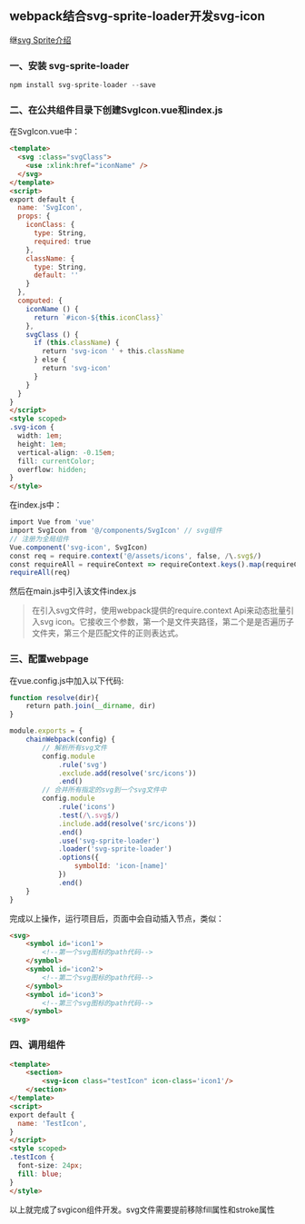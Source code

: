 ## webpack结合svg-sprite-loader开发svg-icon

继[svg Sprite介绍](./svg_Sprite介绍.md)

### 一、安装 svg-sprite-loader
```js
npm install svg-sprite-loader --save
```

### 二、在公共组件目录下创建SvgIcon.vue和index.js
在SvgIcon.vue中：
```html
<template>
  <svg :class="svgClass">
    <use :xlink:href="iconName" />
  </svg>
</template>
<script>
export default {
  name: 'SvgIcon',
  props: {
    iconClass: {
      type: String,
      required: true
    },
    className: {
      type: String,
      default: ''
    }
  },
  computed: {
    iconName () {
      return `#icon-${this.iconClass}`
    },
    svgClass () {
      if (this.className) {
        return 'svg-icon ' + this.className
      } else {
        return 'svg-icon'
      }
    }
  }
}
</script>
<style scoped>
.svg-icon {
  width: 1em;
  height: 1em;
  vertical-align: -0.15em;
  fill: currentColor;
  overflow: hidden;
}
</style>
```

在index.js中：
```js
import Vue from 'vue'
import SvgIcon from '@/components/SvgIcon' // svg组件
// 注册为全局组件
Vue.component('svg-icon', SvgIcon)
const req = require.context('@/assets/icons', false, /\.svg$/)
const requireAll = requireContext => requireContext.keys().map(requireContext)
requireAll(req)
```
然后在main.js中引入该文件index.js
> 在引入svg文件时，使用webpack提供的require.context Api来动态批量引入svg icon。它接收三个参数，第一个是文件夹路径，第二个是是否遍历子文件夹，第三个是匹配文件的正则表达式。

### 三、配置webpage
在vue.config.js中加入以下代码:
```js
function resolve(dir){
    return path.join(__dirname, dir)
}

module.exports = {
    chainWebpack(config) {
        // 解析所有svg文件
        config.module
            .rule('svg')
            .exclude.add(resolve('src/icons'))
            .end()
        // 合并所有指定的svg到一个svg文件中
        config.module
            .rule('icons')
            .test(/\.svg$/)
            .include.add(resolve('src/icons'))
            .end()
            .use('svg-sprite-loader')
            .loader('svg-sprite-loader')
            .options({
                symbolId: 'icon-[name]'
            })
            .end()
    }
}
```
完成以上操作，运行项目后，页面中会自动插入节点，类似：
```html
<svg>
    <symbol id='icon1'>
        <!--第一个svg图标的path代码-->
    </symbol>
    <symbol id='icon2'>
        <!--第二个svg图标的path代码-->
    </symbol>
    <symbol id='icon3'>
        <!--第三个svg图标的path代码-->
    </symbol>
<svg>
```

### 四、调用组件

```html
<template>
    <section>
        <svg-icon class="testIcon" icon-class='icon1'/>
    </section>
</template>
<script>
export default {
  name: 'TestIcon',
}
</script>
<style scoped>
.testIcon {
  font-size: 24px;
  fill: blue;
}
</style>
```


以上就完成了svgicon组件开发。svg文件需要提前移除fill属性和stroke属性

